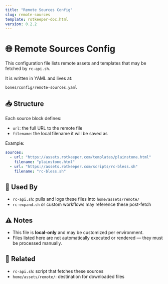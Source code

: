 ```yaml
---
title: "Remote Sources Config"
slug: remote-sources
template: rotkeeper-doc.html
version: 0.2.2
---
```


<!-- asset-meta: { name: "remote-sources.md", version: "v0.2.2" } -->

# 🌐 Remote Sources Config

This configuration file lists remote assets and templates that may be fetched by `rc-api.sh`.

It is written in YAML and lives at:

```
bones/config/remote-sources.yaml
```

## 📥 Structure

Each source block defines:
- `url`: the full URL to the remote file
- `filename`: the local filename it will be saved as

Example:

```yaml
sources:
  - url: "https://assets.rotkeeper.com/templates/plainstone.html"
    filename: "plainstone.html"
  - url: "https://assets.rotkeeper.com/scripts/rc-bless.sh"
    filename: "rc-bless.sh"
```

## 🧪 Used By

- `rc-api.sh`: pulls and logs these files into `home/assets/remote/`
- `rc-expand.sh` or custom workflows may reference these post-fetch

## ⚠️ Notes

- This file is **local-only** and may be customized per environment.
- Files listed here are not automatically executed or rendered — they must be processed manually.

## 🧾 Related

- `rc-api.sh`: script that fetches these sources
- `home/assets/remote/`: destination for downloaded files